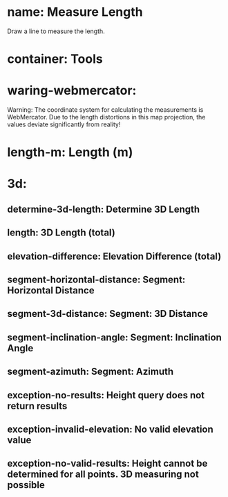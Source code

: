 ﻿# name: Measure Length

Draw a line to measure the length.

# container: Tools

# waring-webmercator: 

Warning: 
The coordinate system for calculating the measurements is WebMercator. 
Due to the length distortions in this map projection, the values deviate 
significantly from reality!

# length-m: Length (m)

# 3d:

## determine-3d-length: Determine 3D Length

## length: 3D Length (total)
## elevation-difference: Elevation Difference (total)
## segment-horizontal-distance: Segment: Horizontal Distance
## segment-3d-distance: Segment: 3D Distance
## segment-inclination-angle: Segment: Inclination Angle
## segment-azimuth: Segment: Azimuth

## exception-no-results: Height query does not return results
## exception-invalid-elevation: No valid elevation value
## exception-no-valid-results: Height cannot be determined for all points. 3D measuring not possible
